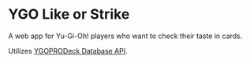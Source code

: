 # YGO Like or Strike

A web app for Yu-Gi-Oh! players who want to check their taste in cards.

Utilizes [YGOPRODeck Database API](https://db.ygoprodeck.com/).
